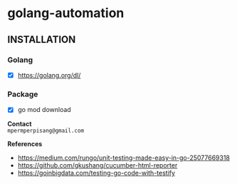 # golang-automation

## INSTALLATION
### Golang
- [x] https://golang.org/dl/
### Package
- [x] go mod download


**Contact**<br/>
`mpermperpisang@gmail.com`

**References**<br/>
- https://medium.com/rungo/unit-testing-made-easy-in-go-25077669318
- https://github.com/gkushang/cucumber-html-reporter
- https://goinbigdata.com/testing-go-code-with-testify
